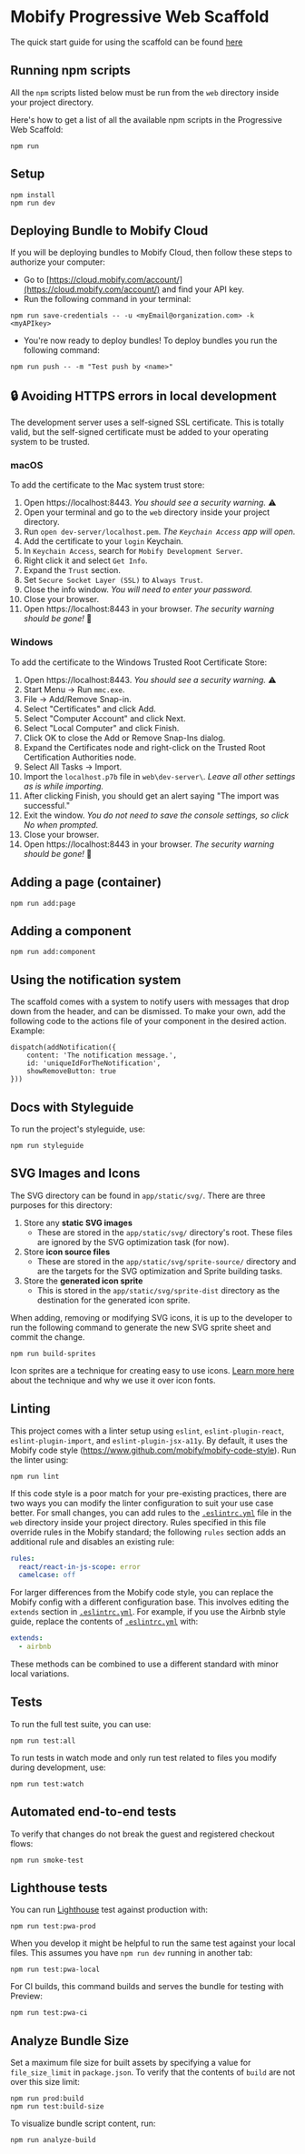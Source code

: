 # Mobify Progressive Web Scaffold

The quick start guide for using the scaffold can be found [here](https://docs.mobify.com/progressive-web/latest/guides/quick-start-guide/)

## Running npm scripts

All the `npm` scripts listed below must be run from the `web` directory inside your project directory.

Here's how to get a list of all the available npm scripts in the Progressive Web Scaffold:

```
npm run
```

## Setup

```
npm install
npm run dev
```

## Deploying Bundle to Mobify Cloud

If you will be deploying bundles to Mobify Cloud, then follow these steps to authorize your computer:
- Go to [https://cloud.mobify.com/account/](https://cloud.mobify.com/account/) and find your API key.
- Run the following command in your terminal:
```
npm run save-credentials -- -u <myEmail@organization.com> -k <myAPIkey>
```
- You're now ready to deploy bundles! To deploy bundles you run the following command:
```
npm run push -- -m "Test push by <name>"
```

## 🔒 Avoiding HTTPS errors in local development

The development server uses a self-signed SSL certificate. This is totally valid, but
the self-signed certificate must be added to your operating system to be trusted.

### macOS

To add the certificate to the Mac system trust store:

1. Open https://localhost:8443. *You should see a security warning.* ⚠️
2. Open your terminal and go to the `web` directory inside your project directory.
3. Run `open dev-server/localhost.pem`. *The `Keychain Access` app will open.*
4. Add the certificate to your `login` Keychain.
5. In `Keychain Access`, search for `Mobify Development Server`.
6. Right click it and select `Get Info`.
7. Expand the `Trust` section.
8. Set `Secure Socket Layer (SSL)` to `Always Trust`.
9. Close the info window. *You will need to enter your password.*
10. Close your browser.
11. Open https://localhost:8443 in your browser. *The security warning should be gone!* 🎉

### Windows

To add the certificate to the Windows Trusted Root Certificate Store:

1.  Open https://localhost:8443. *You should see a security warning.* ⚠️
2.  Start Menu → Run `mmc.exe`.
3.  File → Add/Remove Snap-in.
4.  Select "Certificates" and click Add.
5.  Select "Computer Account" and click Next.
6.  Select "Local Computer" and click Finish.
7.  Click OK to close the Add or Remove Snap-Ins dialog.
8.  Expand the Certificates node and right-click on the Trusted Root Certification Authorities node.
9.  Select All Tasks → Import.
10.  Import the `localhost.p7b` file in `web\dev-server\`. *Leave all other settings as is while importing.*
11. After clicking Finish, you should get an alert saying "The import was successful."
12. Exit the window. *You do not need to save the console settings, so click No when prompted.*
13. Close your browser.
14. Open https://localhost:8443 in your browser. *The security warning should be gone!* 🎉

## Adding a page (container)

```
npm run add:page
```

## Adding a component

```
npm run add:component
```

## Using the notification system

The scaffold comes with a system to notify users with messages that drop down
from the header, and can be dismissed. To make your own, add the following code
to the actions file of your component in the desired action. Example:

```
dispatch(addNotification({
    content: 'The notification message.',
    id: 'uniqueIdForTheNotification',
    showRemoveButton: true
}))
```

## Docs with Styleguide

To run the project's styleguide, use:

```
npm run styleguide
```

## SVG Images and Icons

The SVG directory can be found in `app/static/svg/`. There are three purposes for this directory:

1. Store any **static SVG images**
    * These are stored in the `app/static/svg/` directory's root. These files are ignored by the SVG optimization task (for now).
2. Store **icon source files**
    * These are stored in the `app/static/svg/sprite-source/` directory and are the targets for the SVG optimization and Sprite building tasks.
3. Store the **generated icon sprite**
    * This is stored in the `app/static/svg/sprite-dist` directory as the destination for the generated icon sprite.

When adding, removing or modifying SVG icons, it is up to the developer to run the following command to generate the new SVG sprite sheet and commit the change.

```
npm run build-sprites
```

Icon sprites are a technique for creating easy to use icons. [Learn more here](https://medium.com/@webprolific/why-and-how-i-m-using-svg-over-fonts-for-icons-7241dab890f0#.1v9l7c7q2) about the technique and why we use it over icon fonts.

## Linting

This project comes with a linter setup using `eslint`,
`eslint-plugin-react`, `eslint-plugin-import`, and
`eslint-plugin-jsx-a11y`. By default, it uses the Mobify code style
(https://www.github.com/mobify/mobify-code-style). Run the linter
using:

```
npm run lint
```

If this code style is a poor match for your pre-existing practices,
there are two ways you can modify the linter configuration to suit
your use case better. For small changes, you can add rules to the
[`.eslintrc.yml`](./.eslintrc.yml) file in the `web` directory inside your project directory.
Rules specified in this file override rules in the Mobify standard;
the following `rules` section adds an additional rule and disables an existing rule:

```yaml
rules:
  react/react-in-js-scope: error
  camelcase: off
```

For larger differences from the Mobify code style, you can replace the
Mobify config with a different configuration base. This involves
editing the `extends` section in [`.eslintrc.yml`](./.eslintrc.yml). For example, if you
use the Airbnb style guide, replace the contents of [`.eslintrc.yml`](./.eslintrc.yml)
with:

```yaml
extends:
  - airbnb
```

These methods can be combined to use a different standard with minor
local variations.

## Tests

To run the full test suite, you can use:

```
npm run test:all
```

To run tests in watch mode and only run test related to files you modify during development, use:

```
npm run test:watch
```

## Automated end-to-end tests

To verify that changes do not break the guest and registered checkout flows:

```
npm run smoke-test
```

## Lighthouse tests

You can run [Lighthouse](https://github.com/GoogleChrome/lighthouse) test against production with:

```
npm run test:pwa-prod
```

When you develop it might be helpful to run the same test against your local files. This assumes you have `npm run dev` running in another tab:

```
npm run test:pwa-local
```

For CI builds, this command builds and serves the bundle for testing with Preview:

```
npm run test:pwa-ci
```

## Analyze Bundle Size

Set a maximum file size for built assets by specifying a value for `file_size_limit` in `package.json`. To verify that the contents of `build` are not over this size limit:

```
npm run prod:build
npm run test:build-size
```

To visualize bundle script content, run:

```
npm run analyze-build
```